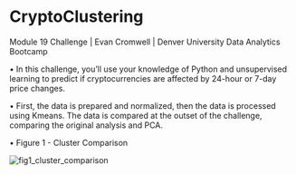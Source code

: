 # CryptoClustering
Module 19 Challenge | Evan Cromwell | Denver University Data Analytics Bootcamp

•	 In this challenge, you’ll use your knowledge of Python and unsupervised learning to predict if cryptocurrencies are affected by 24-hour or 7-day price changes.

•	 First, the data is prepared and normalized, then the data is processed using Kmeans. The data is compared at the outset of the challenge, comparing the original analysis and PCA.

•	 Figure 1 - Cluster Comparison

![fig1_cluster_comparison](https://github.com/eacromwell/CryptoClustering/assets/123791177/f43d283e-5dd1-4f1c-8423-9825d504c9db)
